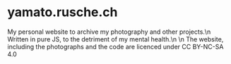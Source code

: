 # yamato.rusche.ch

My personal website to archive my photography and other projects.\n
Written in pure JS, to the detriment of my mental health.\n
\n
The website, including the photographs and the code are licenced under CC BY-NC-SA 4.0

